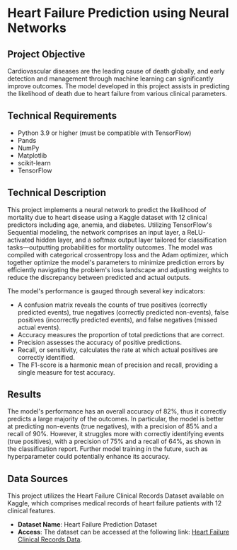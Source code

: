 # Heart Failure Prediction using Neural Networks
## Project Objective
Cardiovascular diseases are the leading cause of death globally, and early detection and management through machine learning can significantly improve outcomes. The model developed in this project assists in predicting the likelihood of death due to heart failure from various clinical parameters. 

## Technical Requirements
  - Python 3.9 or higher (must be compatible with TensorFlow)
  - Pands
  - NumPy
  - Matplotlib
  - scikit-learn
  - TensorFlow
    
## Technical Description
This project implements a neural network to predict the likelihood of mortality due to heart disease using a Kaggle dataset with 12 clinical predictors including age, anemia, and diabetes. Utilizing TensorFlow's Sequential modeling, the network comprises an input layer, a ReLU-activated hidden layer, and a softmax output layer tailored for classification tasks—outputting probabilities for mortality outcomes. The model was compiled with categorical crossentropy loss and the Adam optimizer, which together optimize the model's parameters to minimize prediction errors by efficiently navigating the problem's loss landscape and adjusting weights to reduce the discrepancy between predicted and actual outputs.

The model's performance is gauged through several key indicators:
* A confusion matrix reveals the counts of true positives (correctly predicted events), true negatives (correctly predicted non-events), false positives (incorrectly predicted events), and false negatives (missed actual events).
* Accuracy measures the proportion of total predictions that are correct.
* Precision assesses the accuracy of positive predictions.
* Recall, or sensitivity, calculates the rate at which actual positives are correctly identified.
* The F1-score is a harmonic mean of precision and recall, providing a single measure for test accuracy.

## Results
The model's performance has an overall accuracy of 82%, thus it correctly predicts a large majority of the outcomes. In particular, the model is better at predicting non-events (true negatives), with a precision of 85% and a recall of 90%. However, it struggles more with correctly identifying events (true positives), with a precision of 75% and a recall of 64%, as shown in the classification report. Further model training in the future, such as hyperparameter could potentially enhance its accuracy. 

## Data Sources

This project utilizes the Heart Failure Clinical Records Dataset available on Kaggle, which comprises medical records of heart failure patients with 12 clinical features.

- **Dataset Name**: Heart Failure Prediction Dataset
- **Access**: The dataset can be accessed at the following link: [Heart Failure Clinical Records Data](https://www.kaggle.com/datasets/andrewmvd/heart-failure-clinical-data).


